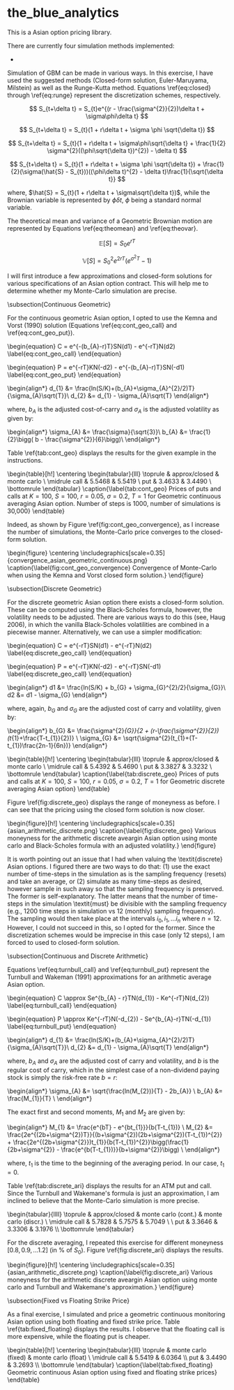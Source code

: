 # the_blue_analytics

This is a Asian option pricing library.

There are currently four simulation methods implemented:

* 

Simulation of GBM can be made in various ways. In this exercise, I have used the suggested methods (Closed-form solution, Euler-Maruyama, Milstein) as well as the Runge-Kutta method. Equations \ref{eq:closed} through \ref{eq:runge} represent the discretization schemes, respectively.  

$$
S_{t+\delta t} = S_{t}e^{(r - \frac{\sigma^{2}}{2})\delta t + \sigma\phi\delta t}
$$

$$
S_{t+\delta t} = S_{t}(1 + r\delta t + \sigma \phi \sqrt{\delta t})
$$

$$
S_{t+\delta t} = S_{t}(1 + r\delta t + \sigma\phi\sqrt{\delta t} + \frac{1}{2} \sigma^{2}((\phi\sqrt{\delta t})^{2}) - \delta t)
$$

$$
S_{t+\delta t} = S_{t}(1 + r\delta t + \sigma \phi \sqrt{\delta t}) + \frac{1}{2}(\sigma(\hat{S} - S_{t}))((\phi\delta t)^{2} - \delta t)\frac{1}{\sqrt{\delta t}}
$$

where, $\hat{S} = S_{t}(1 + r\delta t + \sigma\sqrt{\delta t})$, while the Brownian variable is represented by $\phi\delta t$, $\phi$ being a standard normal variable. 


The theoretical mean and variance of a Geometric Brownian motion are represented by Equations \ref{eq:theomean} and \ref{eq:theovar}. 

$$
\mathbb{E}[S] = S_{0}e^{rT}
$$

$$
\mathbb{V}[S] = S_{0}^{2}e^{2rT}(e^{\sigma^{2}T} - 1)
$$


I will first introduce a few approximations and closed-form solutions for various specifications of an Asian option contract. This will help me to determine whether my Monte-Carlo simulation are precise. 

\subsection{Continuous Geometric}

For the continuous geometric Asian option, I opted to use the Kemna and Vorst (1990) solution (Equations \ref{eq:cont_geo_call} and \ref{eq:cont_geo_put}).

\begin{equation}
C = e^{-(b_{A}-r)T}SN(d1) - e^{-rT}N(d2)
\label{eq:cont_geo_call}
\end{equation}

\begin{equation}
P = e^{-rT}KN(-d2) - e^{-(b_{A}-r)T}SN(-d1)
\label{eq:cont_geo_put}
\end{equation}

\begin{align*}
d_{1} &= \frac{ln(S/K)+(b_{A}+\sigma_{A}^{2}/2)T}{\sigma_{A}\sqrt{T}}\\
d_{2} &= d_{1} - \sigma_{A}\sqrt{T}
\end{align*}

where, $b_{A}$ is the adjusted cost-of-carry and $\sigma_{A}$ is the adjusted volatility as given by:

\begin{align*}
\sigma_{A} &= \frac{\sigma}{\sqrt{3}}\\
b_{A} &= \frac{1}{2}\bigg( b - \frac{\sigma^{2}}{6}\bigg)\\ 
\end{align*}

Table \ref{tab:cont_geo} displays the results for the given example in the instructions.

\begin{table}[h!]
\centering
\begin{tabular}{lll}
\toprule
 & approx/closed & monte carlo \\
\midrule
call & 5.5468 & 5.5419 \\
put & 3.4633 & 3.4490 \\
\bottomrule
\end{tabular}
\caption{\label{tab:cont_geo} Prices of puts and calls at $K=100$, $S=100$, $r=0.05$, $\sigma=0.2$, $T=1$ for Geometric continuous averaging Asian option. Number of steps is 1000, number of simulations is 30,000}
\end{table}

Indeed, as shown by Figure \ref{fig:cont_geo_convergence}, as I increase the number of simulations, the Monte-Carlo price converges to the closed-form solution.

\begin{figure}
\centering
\includegraphics[scale=0.35]{convergence_asian_geometric_continuous.png}
\caption{\label{fig:cont_geo_convergence} Convergence of Monte-Carlo when using the Kemna and Vorst closed form solution.}
\end{figure} 

\subsection{Discrete Geometric}

For the discrete geometric Asian option there exists a closed-form solution. These can be computed using the Black-Scholes formula, however, the volatility needs to be adjusted. There are various ways to do this (see, Haug 2006), in which the vanilla Black-Scholes volatilities are combined in a piecewise manner. Alternatively, we can use a simpler modification:

\begin{equation}
C = e^{-rT}SN(d1) - e^{-rT}N(d2)
\label{eq:discrete_geo_call}
\end{equation}

\begin{equation}
P = e^{-rT}KN(-d2) - e^{-rT}SN(-d1)
\label{eq:discrete_geo_call}
\end{equation}

\begin{align*}
d1 &= \frac{ln(S/K) + b_{G} + \sigma_{G}^{2}/2}{\sigma_{G}}\\
d2 &= d1 - \sigma_{G}
\end{align*}

where, again, $b_{G}$ and $\sigma_{G}$ are the adjusted cost of carry and volatility, given by:

\begin{align*}
b_{G} &= \frac{\sigma^{2}_{G}}{2 + (r-\frac{\sigma^{2}}{2})(t_{1}+\frac{T-t_{1}}{2})} \\
\sigma_{G} &= \sqrt{\sigma^{2}(t_{1}+(T-t_{1})\frac{2n-1}{6n})}
\end{align*}

\begin{table}[h!]
\centering
\begin{tabular}{lll}
\toprule
 & approx/closed & monte carlo \\
\midrule
call & 5.4392 & 5.4690 \\
put & 3.3827 & 3.3232 \\
\bottomrule
\end{tabular}
\caption{\label{tab:discrete_geo} Prices of puts and calls at $K=100$, $S=100$, $r=0.05$, $\sigma=0.2$, $T=1$ for Geometric discrete averaging Asian option}
\end{table}

Figure \ref{fig:discrete_geo} displays the range of moneyness as before. I can see that the pricing using the closed form solution is now closer. 

\begin{figure}[h!]
\centering
\includegraphics[scale=0.35]{asian_arithmetic_discrete.png}
\caption{\label{fig:discrete_geo} Various moneyness for the arithmetic discrete aveargin Asian option using monte carlo and Black-Scholes formula with an adjusted volatility.}
\end{figure} 

It is worth pointing out an issue that I had when valuing the \textit{discrete} Asian options. I figured there are two ways to do that: (1) use the exact number of time-steps in the simulation as is the sampling frequency (resets) and take an average, or (2) simulate as many time-steps as desired, however sample in such away so that the sampling frequency is preserved. The former is self-explanatory. The latter means that the number of time-steps in the simulation \textit{must} be divisible with the sampling frequency (e.g., 1200 time steps in simulation vs 12 (monthly) sampling frequency). The sampling would then take place at the intervals $i_{0}, i_{1}, ... i_{n}$ where $n=12$. However, I could not succeed in this, so I opted for the former. Since the discretization schemes would be imprecise in this case (only 12 steps), I am forced to used to closed-form solution. 


\subsection{Continuous and Discrete Arithmetic}

Equations \ref{eq:turnbull_call} and \ref{eq:turnbull_put} represent the Turnbull and Wakeman (1991) approximations for an arithmetic average Asian option. 

\begin{equation}
C \approx Se^{b_{A} - r}TN(d_{1}) - Ke^{-rT}N(d_{2})
\label{eq:turnbull_call}
\end{equation}	

\begin{equation}
P \approx Ke^{-rT}N(-d_{2}) - Se^{b_{A}-r}TN(-d_{1})
\label{eq:turnbull_put}
\end{equation}

\begin{align*}
d_{1} &= \frac{ln(S/K)+(b_{A}+\sigma_{A}^{2}/2)T}{\sigma_{A}\sqrt{T}}\\
d_{2} &= d_{1} - \sigma_{A}\sqrt{T}
\end{align*}

where, $b_{A}$ and $\sigma_{A}$ are the adjusted cost of carry and volatility, and $b$ is the regular cost of carry, which in the simplest case of a non-dividend paying stock is simply the risk-free rate $b=r$:

\begin{align*}
\sigma_{A} &= \sqrt{\frac{ln(M_{2})}{T} - 2b_{A}} \\
b_{A} &= \frac{M_{1}}{T} \\
\end{align*}

The exact first and second moments, $M_{1}$ and $M_{2}$ are given by:

\begin{align*}
M_{1} &= \frac{e^{bT} - e^{bt_{1}}}{b(T-t_{1})} \\
M_{2} &= \frac{2e^{(2b+\sigma^{2})T}}{(b+\sigma^{2})(2b+\sigma^{2})(T-t_{1})^{2}} + \frac{2e^{(2b+\sigma^{2}})t_{1}}{b(T-t_{1})^{2}}\bigg(\frac{1}{2b+\sigma^{2}} - \frac{e^{b(T-t_{1})}}{b+\sigma^{2}}\bigg) \\
\end{align*}
	
where, $t_{1}$ is the time to the beginning of the averaging period. In our case, $t_{1}=0$. 

Table \ref{tab:discrete_ari} displays the results for an ATM put and call. Since the Turnbull and Wakemane's formula is just an approximation, I am inclined to believe that the Monte-Carlo simulation is more precise.

\begin{tabular}{llll}
\toprule
 & approx/closed & monte carlo (cont.) & monte carlo (discr.) \\
\midrule
call & 5.7828 & 5.7575 & 5.7049 \\ \\
put & 3.3646 & 3.3306 & 3.1976 \\\\
\bottomrule
\end{tabular}


For the discrete averaging, I repeated this exercise for different moneyness $[0.8, 0.9, ... 1.2]$ (in \% of $S_{0}$). Figure \ref{fig:discrete_ari} displays the results.

\begin{figure}[h!]
\centering
\includegraphics[scale=0.35]{asian_arithmetic_discrete.png}
\caption{\label{fig:discrete_ari} Various moneyness for the arithmetic discrete aveargin Asian option using monte carlo and Turnbull and Wakemane's approximation.}
\end{figure} 


\subsection{Fixed vs Floating Strike Price}

As a final exercise, I simulated and price a geometric continuous monitoring Asian option using both floating and fixed strike price. Table \ref{tab:fixed_floating} displays the results. I observe that the floating call is more expensive, while the floating put is cheaper. 

\begin{table}[h!]
\centering
\begin{tabular}{lll}
\toprule
 & monte carlo (fixed) & monte carlo (float) \\
\midrule
call & 5.5419 & 6.0364 \\\\
put & 3.4490 & 3.2693 \\\\
\bottomrule
\end{tabular}
\caption{\label{tab:fixed_floating} Geometric continuous Asian option using fixed and floating strike prices}
\end{table}

